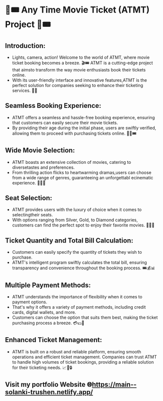 # 🎥🎟️ Any Time Movie Ticket (ATMT) Project 🎥🎟️

## Introduction:
* Lights, camera, action! Welcome to the world of ATMT, where movie ticket booking becomes a breeze.
🎬🎟️ ATMT is a cutting-edge project that aimsto transform the way movie enthusiasts book their tickets online.
* With its user-friendly interface and innovative features,ATMT is the perfect solution
for companies seeking to enhance their ticketing services. 🚀💡

## Seamless Booking Experience:
* ATMT offers a seamless and hassle-free booking experience,
ensuring that customers can easily secure their movie tickets.
* By providing their age during the initial phase, users are swiftly
verified, allowing them to proceed with purchasing tickets online. 🎫✅🎟️

## Wide Movie Selection:
* ATMT boasts an extensive collection of movies, catering to diversetastes and preferences.
* From thrilling action flicks to heartwarming dramas,users can choose from a wide range of genres,
guaranteeing an unforgettabl ecinematic experience. 🎥🍿🌈

## Seat Selection:
* ATMT provides users with the luxury of choice when it comes to selectingtheir seats.
* With options ranging from Silver, Gold, to Diamond categories,
customers can find the perfect spot to enjoy their favorite movies. 💺💎🎉

## Ticket Quantity and Total Bill Calculation:
* Customers can easily specify the quantity of tickets they wish to purchase.
* ATMT's intelligent program swiftly calculates the total bill, ensuring transparency
and convenience throughout the booking process. 🎟️💰📊

## Multiple Payment Methods:
* ATMT understands the importance of flexibility when it comes to payment options.
* That's why it offers a variety of payment methods, including credit cards, digital wallets, and more.
* Customers can choose the option that suits them best, making the ticket purchasing process a breeze. 💳💵💸

## Enhanced Ticket Management:
* ATMT is built on a robust and reliable platform, ensuring smooth operations and
efficient ticket management. Companies can trust ATMT to handle high volumes of ticket bookings,
providing a reliable solution for their ticketing needs. 📈🎫🔒<br>
## Visit my portfolio Website 🌐https://main--solanki-trushen.netlify.app/
